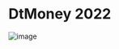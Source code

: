 # DtMoney 2022

![image](https://user-images.githubusercontent.com/53982668/209029737-a01b6742-e984-4632-8495-30986a4a42f9.png)

 
